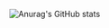 ![Anurag's GitHub stats](https://github-readme-stats.vercel.app/api?username=anuraghazra&theme=transparent_icons=true)
